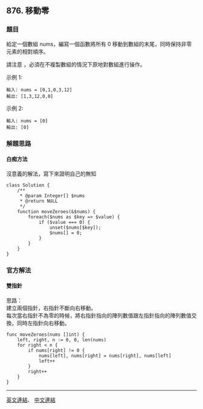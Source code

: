## 876. 移動零

### 題目
給定一個數組 nums，編寫一個函數將所有 0 移動到數組的末尾，同時保持非零元素的相對順序。

請注意 ，必須在不複製數組的情況下原地對數組進行操作。

示例 1:
```
輸入: nums = [0,1,0,3,12]
輸出: [1,3,12,0,0]
```
示例 2:
```
輸入: nums = [0]
輸出: [0]
```

### 解題思路

#### 白痴方法
沒意義的解法，寫下來證明自己的無知

```
class Solution {
    /**
     * @param Integer[] $nums
     * @return NULL
     */
    function moveZeroes(&$nums) {
        foreach($nums as $key => $value) {
            if ($value === 0) {
                unset($nums[$key]);
                $nums[] = 0;
            }
        }
    }
}
```

### 官方解法

#### 雙指針
思路：<br>
建立兩個指針，右指針不斷向右移動。<br>
每次當右指針不為零的時候，將右指針指向的陣列數值跟左指針指向的陣列數值交換，同時左指針向右移動。

```
func moveZeroes(nums []int) {
    left, right, n := 0, 0, len(nums)
    for right < n {
        if nums[right] != 0 {
            nums[left], nums[right] = nums[right], nums[left]
            left++
        }
        right++
    }
}
```
***

[英文連結](https://leetcode.com/problems/middle-of-the-linked-list/)、
[中文連結](https://leetcode.cn/problems/middle-of-the-linked-list/)



